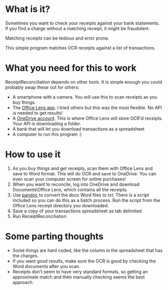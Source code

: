 # What is it?

Sometimes you want to check your receipts against your bank statements. If you find a charge without a matching receipt, it might be fraudulent.

Matching receipts can be tedious and error prone.

This simple program matches OCR receipts against a list of transactions.

# What you need for this to work

ReceiptReconciliation depends on other tools. It is simple enough you could probably swap these out for others:

- A smartphone with a camera. You will use this to scan receipts as you buy things.
- The [Office Lens app](https://www.microsoft.com/en-us/store/p/office-lens/9wzdncrfj3t8). I tried others but this was the most flexible. No API is needed to get results!
- A [OneDrive account](https://onedrive.live.com/about/en-us/). This is where Office Lens will store OCR'd receipts. Your API is downloading a folder.
- A bank that will let you download transactions as a spreadsheet
- A computer to run this program :)

# How to use it

1. As you buy things and get receipts, scan them with Office Lens and save to Word format. This will do OCR and save to OneDrive. You can even scan your computer screen for online purchases!
2. When you want to reconcile, log into OneDrive and download Documents\Office Lens, which contains all the receipts
3. Use [pandoc](https://pandoc.org/) to convert the docx Word files to txt. There is a script included so you can do this as a batch process. Run the script from the Office Lens receipt directory you downloaded.
4. Save a copy of your transactions spreadsheet as tab delimited
5. Run ReceiptReconciliation


# Some parting thoughts

- Some things are hard coded, like the column in the spreadsheet that has the charges.
- If you want good results, make sure the OCR is good by checking the Word documents after you scan.
- Receipts don't seem to have very standard formats, so getting an approximate match and then manually checking seems the best approach.


